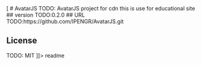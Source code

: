 <snippet>
  <content>[
# AvatarJS
TODO: AvatarJS project for cdn this is use for educational site
## version
TODO:0.2.0
## URL
TODO:https://github.com/IPENGR/AvatarJS.git

## License
TODO: MIT
]]></content>
  <tabTrigger>readme</tabTrigger>
</snippet>
